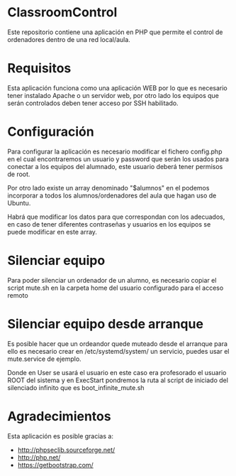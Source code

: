 # ClassroomControl
Este repositorio contiene una aplicación en PHP que permite el control de ordenadores dentro de una red local/aula.

# Requisitos
Esta aplicación funciona como una aplicación WEB por lo que es necesario tener instalado Apache o un servidor web, por otro lado los equipos que serán controlados deben tener acceso por SSH habilitado.

# Configuración

Para configurar la aplicación es necesario modificar el fichero config.php en el cual encontraremos un usuario y password que serán los usados para conectar a los equipos del alumnado, este usuario deberá tener permisos de root.

Por otro lado existe un array denominado "$alumnos" en el podemos incorporar a todos los alumnos/ordenadores del aula que hagan uso de Ubuntu.

Habrá que modificar los datos para que correspondan con los adecuados, en caso de tener diferentes contraseñas y usuarios en los equipos se puede modificar en este array.

# Silenciar equipo

Para poder silenciar un ordenador de un alumno, es necesario copiar el script mute.sh en la carpeta home del usuario configurado para el acceso remoto

# Silenciar equipo desde arranque 

Es posible hacer que un ordeandor quede muteado desde el arranque para ello es necesario crear en /etc/systemd/system/ un servicio, puedes usar el mute.service de ejemplo.

Donde en User se usará el usuario en este caso era profesorado el usuario ROOT del sistema y en ExecStart pondremos la ruta al script de iniciado del silenciado infinito que es boot_infinite_mute.sh


# Agradecimientos
Esta aplicación es posible gracias a:

- http://phpseclib.sourceforge.net/
- http://php.net/
- https://getbootstrap.com/
